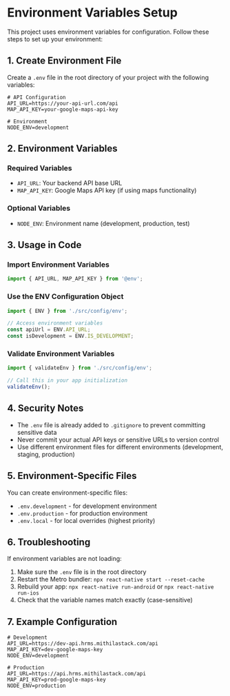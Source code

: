 # Environment Variables Setup

This project uses environment variables for configuration. Follow these steps to set up your environment:

## 1. Create Environment File

Create a `.env` file in the root directory of your project with the following variables:

```env
# API Configuration
API_URL=https://your-api-url.com/api
MAP_API_KEY=your-google-maps-api-key

# Environment
NODE_ENV=development
```

## 2. Environment Variables

### Required Variables

- `API_URL`: Your backend API base URL
- `MAP_API_KEY`: Google Maps API key (if using maps functionality)

### Optional Variables

- `NODE_ENV`: Environment name (development, production, test)

## 3. Usage in Code

### Import Environment Variables

```typescript
import { API_URL, MAP_API_KEY } from '@env';
```

### Use the ENV Configuration Object

```typescript
import { ENV } from './src/config/env';

// Access environment variables
const apiUrl = ENV.API_URL;
const isDevelopment = ENV.IS_DEVELOPMENT;
```

### Validate Environment Variables

```typescript
import { validateEnv } from './src/config/env';

// Call this in your app initialization
validateEnv();
```

## 4. Security Notes

- The `.env` file is already added to `.gitignore` to prevent committing sensitive data
- Never commit your actual API keys or sensitive URLs to version control
- Use different environment files for different environments (development, staging, production)

## 5. Environment-Specific Files

You can create environment-specific files:
- `.env.development` - for development environment
- `.env.production` - for production environment
- `.env.local` - for local overrides (highest priority)

## 6. Troubleshooting

If environment variables are not loading:

1. Make sure the `.env` file is in the root directory
2. Restart the Metro bundler: `npx react-native start --reset-cache`
3. Rebuild your app: `npx react-native run-android` or `npx react-native run-ios`
4. Check that the variable names match exactly (case-sensitive)

## 7. Example Configuration

```env
# Development
API_URL=https://dev-api.hrms.mithilastack.com/api
MAP_API_KEY=dev-google-maps-key
NODE_ENV=development

# Production
API_URL=https://api.hrms.mithilastack.com/api
MAP_API_KEY=prod-google-maps-key
NODE_ENV=production
```
